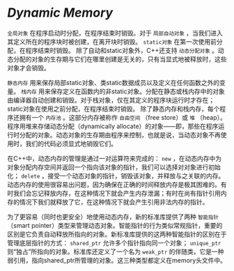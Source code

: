 # ***Dynamic Memory***

`全局对象` 在程序启动时分配，在程序结束时销毁。对于 `局部自动对象` ，当我们进入其定义所在的程序块时被创建，在离开块时销毁。 `static对象` 在第一次使用前分配，在程序结束时销毁。 除了自动和static对象外，C++还支持 `动态分配对象` 。动态分配的对象的生存期与它们在哪里创建是无关的，只有当显式地被释放时，这些对象才会销毁。

`静态内存` 用来保存局部static对象、类static数据成员以及定义在任何函数之外的变量。 `栈内存` 用来保存定义在函数内的非static对象。分配在静态或栈内存中的对象由编译器自动创建和销毁。对于栈对象，仅在其定义的程序块运行时才存在；static对象在使用之前分配，在程序结束时销毁。 除了静态内存和栈内存，每个程序还拥有一个 `内存池` 。这部分内存被称作 `自由空间` （free store）或 `堆` （heap）。程序用堆来存储动态分配（dynamically allocate）的对象——即，那些在程序运行时分配的对象。动态对象的生存期由程序来控制，也就是说，当动态对象不再使用时，我们的代码必须显式地销毁它们。

在C++中，动态内存的管理是通过一对运算符来完成的： `new` ，在动态内存中为对象分配内存空间并返回一个指向该对象的指针，我们可以选择对对象进行初始化； `delete` ，接受一个动态对象的指针，销毁该对象，并释放与之关联的内存。 动态内存的使用很容易出问题，因为确保在正确的时间释放内存是极其困难的。有时我们会忘记释放内存，在这种情况下就会产生内存泄漏；有时在尚有指针引用内存的情况下我们就释放了它，在这种情况下就会产生引用非法内存的指针。

为了更容易（同时也更安全）地使用动态内存，新的标准库提供了两种 `智能指针` （smart pointer）类型来管理动态对象。智能指针的行为类似常规指针，重要的区别是它负责自动释放所指向的对象。新标准库提供的这两种智能指针的区别在于管理底层指针的方式： `shared_ptr` 允许多个指针指向同一个对象； `unique_ptr` 则“独占”所指向的对象。标准库还定义了一个名为 `weak_ptr` 的伴随类，它是一种弱引用，指向shared_ptr所管理的对象。这三种类型都定义在memory头文件中。

